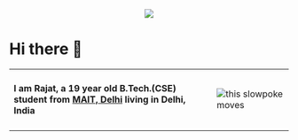 <div id="header" align="center">
  <img src="https://github.com/loyaltytrooper/loyaltytrooper/blob/main/githubBanner.png"/>
</div>

<h1>Hi there 👋</h1>

<table rules=none>
  <tr>
    <td>
      <h4> I am Rajat, a 19 year old B.Tech.(CSE) student from <a href="">MAIT, Delhi</a> living in Delhi, India </h4>
    </td>
    <td>
      <img src="https://github.com/loyaltytrooper/loyaltytrooper/blob/main/the-it-crowd-moss-the-it-crowd.gif" alt="this slowpoke moves" />
    </td>
      
<!--
**loyaltytrooper/loyaltytrooper** is a ✨ _special_ ✨ repository because its `README.md` (this file) appears on your GitHub profile.

Here are some ideas to get you started:

- 🔭 I’m currently working on ...
- 🌱 I’m currently learning ...
- 👯 I’m looking to collaborate on ...
- 🤔 I’m looking for help with ...
- 💬 Ask me about ...
- 📫 How to reach me: ...
- 😄 Pronouns: ...
- ⚡ Fun fact: ...
-->
